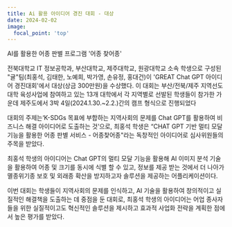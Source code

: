 ```yaml
---
title: Ai 활용 아이디어 경진 대회 - 대상
date: 2024-02-02
image:
  focal_point: 'top'
---
```


AI를 활용한 어종 판별 프로그램 '어종 찾어종'

<!--more-->

전북대학교 IT 정보공학과, 부산대학교, 제주대학교, 원광대학교 소속 학생으로 구성된 "귤"팀(최홍석, 김태한, 노예희, 박가영, 손유정, 홍대건)이 'GREAT Chat GPT 아이디어 경진대회'에서 대상(상금 300만원)을 수상했다. 이 대회는 부산/전북/제주 지역선도대학 육성사업에 참여하고 있는 13개 대학에서 각 지역별로 선발된 학생들이 참가한 가운데 제주도에서 3박 4일(2024.1.30.~2.2.)간의 캠프 형식으로 진행되었다

대회의 주제는‘K-SDGs 목표에 부합하는 지역사회의 문제를 Chat GPT를 활용하여 비즈니스 해결 아이디어로 도출하는 것’으로, 최홍석 학생은 “CHAT GPT 기반 멀티 모달 기능을 활용한 어종 판별 서비스 - 어종찾어종"라는 독창적인 아이디어로 심사위원들의 주목을 받았다.

최홍석 학생의 아이디어는 Chat GPT의 멀티 모달 기능을 활용해 AI 이미지 분석 기술을 활용하여 어종 및 크기를 동시에 식별 할 수 있고, 정보를 제공 받는 것에서 더 나아가 멸종위기종 보호 및 외래종 확산을 방지하고자 솔루션을 제공하는 어플리케이션이다. 

이번 대회는 학생들이 지역사회의 문제를 인식하고, AI 기술을 활용하여 창의적이고 실질적인 해결책을 도출하는 데 중점을 둔 대회로, 최홍석 학생의 아이디어는 어업 종사자들을 위한 실질적이고도 혁신적인 솔루션을 제시하고 효과적 사업화 전략을 계획한 점에서 높은 평가를 받았다.

